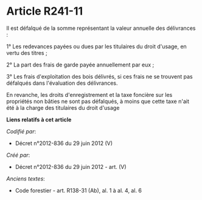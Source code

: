 # Article R241-11

Il est défalqué de la somme représentant la valeur annuelle des délivrances :

1° Les redevances payées ou dues par les titulaires du droit d'usage, en vertu des titres ;

2° La part des frais de garde payée annuellement par eux ;

3° Les frais d'exploitation des bois délivrés, si ces frais ne se trouvent pas défalqués dans l'évaluation des délivrances.

En revanche, les droits d'enregistrement et la taxe foncière sur les propriétés non bâties ne sont pas défalqués, à moins que
cette taxe n'ait été à la charge des titulaires du droit d'usage

**Liens relatifs à cet article**

_Codifié par_:

  - Décret n°2012-836 du 29 juin 2012 (V)

_Créé par_:

  - Décret n°2012-836 du 29 juin 2012 - art. (V)

_Anciens textes_:

  - Code forestier - art. R138-31 (Ab), al. 1 à al. 4, al. 6
